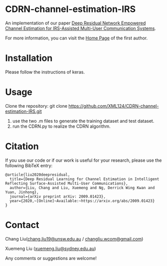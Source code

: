# CDRN-channel-estimation-IRS
An implementation of our paper [Deep Residual Network Empowered Channel Estimation for IRS-Assisted Multi-User Communication Systems](https://arxiv.org/abs/2012.00241).

For more information, you can visit the [Home Page](https://cliuwcom.weebly.com/) of the first author.

# Installation
Please follow the instructions of keras.

# Usage
Clone the repository:
git clone https://github.com/XML124/CDRN-channel-estimation-IRS.git

1. use the two .m files to generate the training dataset and test dataset.
2. run the CDRN.py to realize the CDRN algorithm.

# Citation
If you use our code or if our work is useful for your research, please use the following BibTeX entry:

    @article{liu2020deepresidual,
      title={Deep Residual Learning for Channel Estimation in Intelligent Reflecting Surface-Assisted Multi-User Communications},
      author={Liu, Chang and Liu, Xuemeng and Ng, Derrick Wing Kwan and Yuan, Jinhong},
      journal={arXiv preprint arXiv: 2009.01423},
      year={2020,~[Online]~Available:~https://arxiv.org/abs/2009.01423}
    }
    

# Contact
Chang Liu(chang.liu19@unsw.edu.au / changliu.wcom@gmail.com)

Xuemeng Liu (xuemeng.liu@sydney.edu.au)

Any comments or suggestions are welcome!
